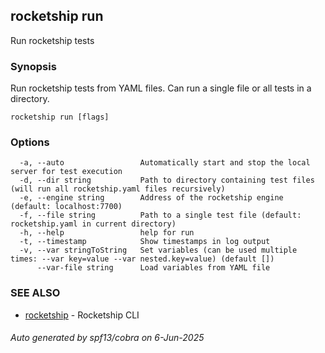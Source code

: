 ## rocketship run

Run rocketship tests

### Synopsis

Run rocketship tests from YAML files. Can run a single file or all tests in a directory.

```
rocketship run [flags]
```

### Options

```
  -a, --auto                 Automatically start and stop the local server for test execution
  -d, --dir string           Path to directory containing test files (will run all rocketship.yaml files recursively)
  -e, --engine string        Address of the rocketship engine (default: localhost:7700)
  -f, --file string          Path to a single test file (default: rocketship.yaml in current directory)
  -h, --help                 help for run
  -t, --timestamp            Show timestamps in log output
  -v, --var stringToString   Set variables (can be used multiple times: --var key=value --var nested.key=value) (default [])
      --var-file string      Load variables from YAML file
```

### SEE ALSO

* [rocketship](rocketship.md)	 - Rocketship CLI

###### Auto generated by spf13/cobra on 6-Jun-2025
